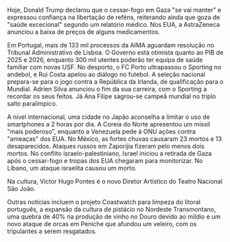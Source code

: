Hoje, Donald Trump declarou que o cessar-fogo em Gaza "se vai manter" e expressou confiança na libertação de reféns, reiterando ainda que goza de "saúde excecional" segundo um relatório médico. Nos EUA, a AstraZeneca anunciou a baixa de preços de alguns medicamentos.

Em Portugal, mais de 133 mil processos da AIMA aguardam resolução no Tribunal Administrativo de Lisboa. O Governo está otimista quanto ao PIB de 2025 e 2026, enquanto 300 mil utentes poderão ter equipa de saúde familiar com novas USF. No desporto, o FC Porto ultrapassou o Sporting no andebol, e Rui Costa apelou ao diálogo no futebol. A seleção nacional prepara-se para o jogo contra a República da Irlanda, de qualificação para o Mundial. Adrien Silva anunciou o fim da sua carreira, com o Sporting a recordar os seus feitos. Já Ana Filipe sagrou-se campeã mundial no triplo salto paralímpico.

A nível internacional, uma cidade no Japão aconselha a limitar o uso de smartphones a 2 horas por dia. A Coreia do Norte apresentou um míssil "mais poderoso", enquanto a Venezuela pede à ONU ações contra "ameaças" dos EUA. No México, as fortes chuvas causaram 23 mortos e 13 desaparecidos. Ataques russos em Zaporíjia fizeram pelo menos dois mortos. No conflito israelo-palestiniano, Israel iniciou a retirada de Gaza após o cessar-fogo e tropas dos EUA chegaram para monitorizar. No Líbano, um ataque israelita causou um morto.

Na cultura, Victor Hugo Pontes é o novo Diretor Artístico do Teatro Nacional São João.

Outras notícias incluem o projeto Coastwatch para limpeza do litoral português, a expansão da cultura de pistácio no Nordeste Transmontano, uma quebra de 40% na produção de vinho no Douro devido ao míldio e um novo ataque de orcas em Peniche que afundou um veleiro, com os tripulantes a serem resgatados.